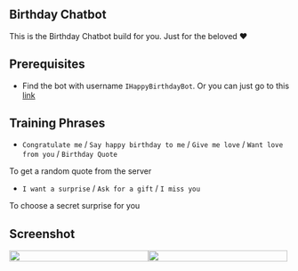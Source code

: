 ## Birthday Chatbot

This is the Birthday Chatbot build for you. Just for the beloved :heart:

## Prerequisites

- Find the bot with username `IHappyBirthdayBot`. Or you can just go to this [link](https://t.me/IHappyBirthdayBot)

## Training Phrases

- `Congratulate me` / `Say happy birthday to me` / `Give me love` / `Want love from you` / `Birthday Quote`

To get a random quote from the server

- `I want a surprise` / `Ask for a gift` / `I miss you`

To choose a secret surprise for you

## Screenshot

<div style="display:flex;flex-flow:row-wrap;">

<img src="https://user-images.githubusercontent.com/16315641/61070094-0b868580-a438-11e9-94d7-4917f88bd212.png" width="250" height="100%"/>

<img src="https://user-images.githubusercontent.com/16315641/61070083-01fd1d80-a438-11e9-9df3-fbe85e131d33.png" width="250" height="100%"/>

</div>
